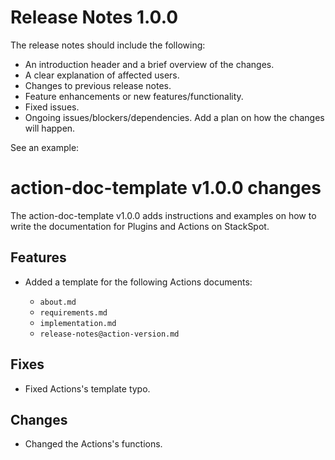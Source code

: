 # Release Notes 1.0.0

The release notes should include the following:

- An introduction header and a brief overview of the changes.
- A clear explanation of affected users.
- Changes to previous release notes.
- Feature enhancements or new features/functionality.
- Fixed issues.
- Ongoing issues/blockers/dependencies. Add a plan on how the changes will happen.

See an example:

# action-doc-template v1.0.0 changes

The action-doc-template v1.0.0 adds instructions and examples on how to write the documentation for Plugins and Actions on StackSpot.

## Features

- Added a template for the following Actions documents:

    - `about.md`
    - `requirements.md`
    - `implementation.md`
    - `release-notes@action-version.md`

## Fixes

- Fixed Actions's template typo.

## Changes

- Changed the Actions's functions.